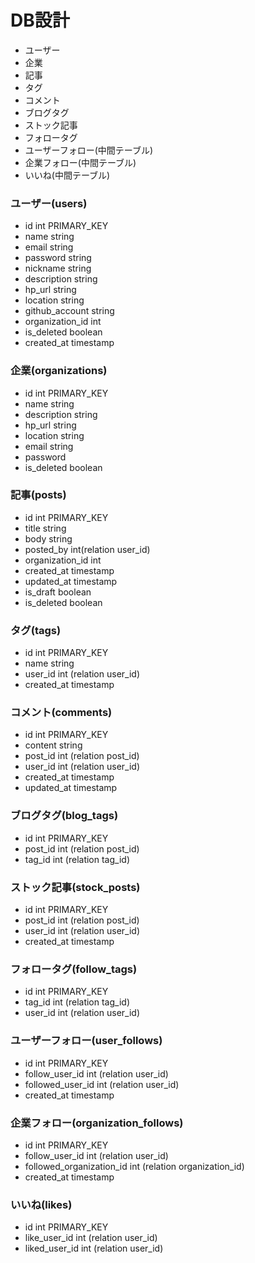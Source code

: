 # DB設計

- ユーザー
- 企業
- 記事
- タグ
- コメント
- ブログタグ
- ストック記事
- フォロータグ
- ユーザーフォロー(中間テーブル)
- 企業フォロー(中間テーブル)
- いいね(中間テーブル)

### ユーザー(users)
- id int PRIMARY_KEY
- name string
- email string
- password string
- nickname string
- description string
- hp_url string
- location string
- github_account string
- organization_id int
- is_deleted boolean
- created_at timestamp

### 企業(organizations)
- id int PRIMARY_KEY
- name string
- description string
- hp_url string
- location string
- email string
- password
- is_deleted boolean
### 記事(posts)
- id int PRIMARY_KEY
- title string
- body string
- posted_by int(relation user_id)
- organization_id int
- created_at timestamp
- updated_at timestamp
- is_draft boolean
- is_deleted boolean

### タグ(tags)
- id int PRIMARY_KEY
- name string
- user_id int (relation user_id)
- created_at timestamp

### コメント(comments)
- id int PRIMARY_KEY
- content string
- post_id int (relation post_id)
- user_id int (relation user_id)
- created_at timestamp
- updated_at timestamp

### ブログタグ(blog_tags)
- id int PRIMARY_KEY
- post_id int (relation post_id)
- tag_id int (relation tag_id)

### ストック記事(stock_posts)
- id int PRIMARY_KEY
- post_id int (relation post_id)
- user_id int (relation user_id)
- created_at timestamp

### フォロータグ(follow_tags)
- id int PRIMARY_KEY
- tag_id int (relation tag_id)
- user_id int (relation user_id)

### ユーザーフォロー(user_follows)
- id int PRIMARY_KEY
- follow_user_id int (relation user_id)
- followed_user_id int (relation user_id)
- created_at timestamp

### 企業フォロー(organization_follows)
- id int PRIMARY_KEY
- follow_user_id int (relation user_id)
- followed_organization_id int (relation organization_id)
- created_at timestamp

### いいね(likes)
- id int PRIMARY_KEY
- like_user_id int (relation user_id)
- liked_user_id int (relation user_id)
